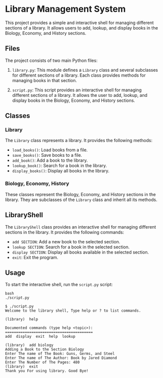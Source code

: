 # Library Management System

This project provides a simple and interactive shell for managing different sections of a library. It allows users to add, lookup, and display books in the Biology, Economy, and History sections.

## Files

The project consists of two main Python files:

1. `library.py`: This module defines a `Library` class and several subclasses for different sections of a library. Each class provides methods for managing books in that section.

2. `script.py`: This script provides an interactive shell for managing different sections of a library. It allows the user to add, lookup, and display books in the Biology, Economy, and History sections.

## Classes

### Library

The `Library` class represents a library. It provides the following methods:

- `load_books()`: Load books from a file.
- `save_books()`: Save books to a file.
- `add_book()`: Add a book to the library.
- `lookup_book()`: Search for a book in the library.
- `display_books()`: Display all books in the library.

### Biology, Economy, History

These classes represent the Biology, Economy, and History sections in the library. They are subclasses of the `Library` class and inherit all its methods.

## LibraryShell

The `LibraryShell` class provides an interactive shell for managing different sections in the library. It provides the following commands:

- `add SECTION`: Add a new book to the selected section.
- `lookup SECTION`: Search for a book in the selected section.
- `display SECTION`: Display all books available in the selected section.
- `exit`: Exit the program.

## Usage

To start the interactive shell, run the `script.py` script:

```
bash
./script.py
```


```
$ ./script.py
Welcome to the library shell, Type help or ? to list commands.

(library)  help

Documented commands (type help <topic>):
========================================
add  display  exit  help  lookup

(library)  add biology
Adding a Book to the Section Biology
Enter The name of The Book: Guns, Germs, and Steel
Enter The name of The Author: Book by Jared Diamond
Enter The Number of The Pages: 480
(library)  exit
Thank you For using library. Good Bye!
```
